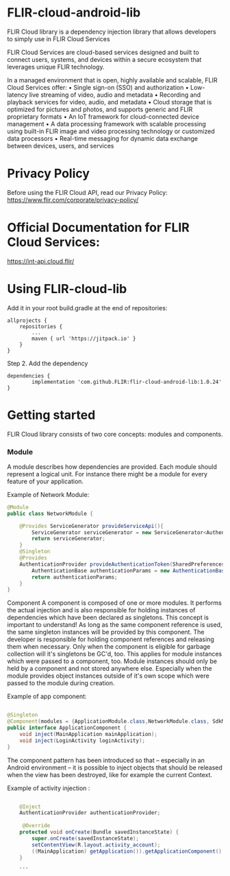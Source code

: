 # FLIR-cloud-android-lib

FLIR Cloud library is a dependency injection library that allows developers to simply use in FLIR Cloud Services

FLIR Cloud Services are cloud-based services designed and built to connect users, systems, and devices within a secure ecosystem that leverages unique FLIR technology.

In a managed environment that is open, highly available and scalable, FLIR Cloud Services offer: 
• Single sign-on (SSO) and authorization 
• Low-latency live streaming of video, audio and metadata 
• Recording and playback services for video, audio, and metadata 
• Cloud storage that is optimized for pictures and photos, and supports generic and FLIR proprietary formats 
• An IoT framework for cloud-connected device management 
• A data processing framework with scalable processing using built-in FLIR image and video processing technology or customized data processors 
• Real-time messaging for dynamic data exchange between devices, users, and services

# Privacy Policy
Before using the FLIR Cloud API, read our Privacy Policy:
https://www.flir.com/corporate/privacy-policy/

# Official Documentation for FLIR Cloud Services:
	
https://int-api.cloud.flir/
	
# Using FLIR-cloud-lib

Add it in your root build.gradle at the end of repositories:

	allprojects {
		repositories {
			...
			maven { url 'https://jitpack.io' }
		}
	}
	
Step 2. Add the dependency

	dependencies {
	        implementation 'com.github.FLIR:flir-cloud-android-lib:1.0.24'
	}


# Getting started
FLIR Cloud library consists of two core concepts: modules and components.

### Module
A module describes how dependencies are provided. 
Each module should represent a logical unit. For instance there might be a module for every feature of your application. 

Example of Network Module:
```java
@Module
public class NetworkModule {

    @Provides ServiceGenerator provideServiceApi(){
        ServiceGenerator serviceGenerator = new ServiceGenerator<AuthenticationServiceApi>(LambdaSharedPreferenceManager.getInstance().getLambdaPrefsValue(LambdaSharedPreferenceManager.LAMBDA_BASE_URL,"https:/lambda.cloud.flir/"));
        return serviceGenerator;
    }
    @Singleton
    @Provides
    AuthenticationProvider provideAuthenticationToken(SharedPreferences sharedPreferences){
        AuthenticationBase authenticationParams = new AuthenticationBase(sharedPreferences);
        return authenticationParams;
    }
}

```

Component
A component is composed of one or more modules. It performs the actual injection and is also responsible for holding instances of dependencies which have been declared as singletons. This concept is important to understand! As long as the same component reference is used, the same singleton instances will be provided by this component. The developer is responsible for holding component references and releasing them when necessary. Only when the component is eligible for garbage collection will it's singletons be GC'd, too. This applies for module instances which were passed to a component, too. Module instances should only be held by a component and not stored anywhere else. Especially when the module provides object instances outside of it's own scope which were passed to the module during creation.

Example of app component:

```java

@Singleton
@Component(modules = {ApplicationModule.class,NetworkModule.class, SdkModule.class, Rx.class})
public interface ApplicationComponent {
    void inject(MainApplication mainApplication);
    void inject(LoginActivity loginActivity);
}

```

The component pattern has been introduced so that – especially in an Android environment – it is possible to inject objects that should be released when the view has been destroyed, like for example the current Context.

Example of activity injection :

```java 

    @Inject
    AuthenticationProvider authenticationProvider;
    
     @Override
    protected void onCreate(Bundle savedInstanceState) {
        super.onCreate(savedInstanceState);
        setContentView(R.layout.activity_account);
        ((MainApplication) getApplication()).getApplicationComponent().inject(this);
    }
    
    ```
